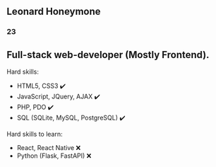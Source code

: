 ## Leonard Honeymone
### 23
Full-stack web-developer (Mostly Frontend). 
---

Hard skills:
- HTML5, CSS3 ✔️
- JavaScript, JQuery, AJAX ✔️
- PHP, PDO ✔️
- SQL (SQLite, MySQL, PostgreSQL) ✔️

Hard skills to learn:
- React, React Native ❌
- Python (Flask, FastAPI) ❌
